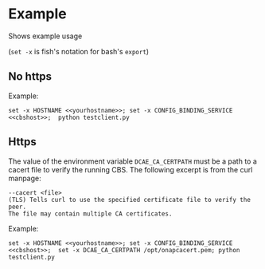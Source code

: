 # Example
Shows example usage

(`set -x` is fish's notation for bash's `export`)

## No https
Example:

    set -x HOSTNAME <<yourhostname>>; set -x CONFIG_BINDING_SERVICE <<cbshost>>;  python testclient.py

## Https
The value of the environment variable `DCAE_CA_CERTPATH` must be a path to a cacert file to verify the running CBS.
The following excerpt is from the curl manpage:

    --cacert <file>
    (TLS) Tells curl to use the specified certificate file to verify the peer.
    The file may contain multiple CA certificates.

Example:

    set -x HOSTNAME <<yourhostname>>; set -x CONFIG_BINDING_SERVICE <<cbshost>>;  set -x DCAE_CA_CERTPATH /opt/onapcacert.pem; python testclient.py

